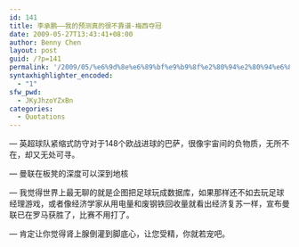 ```yaml
---
id: 141
title: 李承鹏——我的预测真的很不靠谱-梅西夺冠
date: 2009-05-27T13:43:41+08:00
author: Benny Chen
layout: post
guid: /?p=141
permalink: '/2009/05/%e6%9d%8e%e6%89%bf%e9%b9%8f%e2%80%94%e2%80%94%e6%88%91%e7%9a%84%e9%a2%84%e6%b5%8b%e7%9c%9f%e7%9a%84%e5%be%88%e4%b8%8d%e9%9d%a0%e8%b0%b1-%e6%a2%85%e8%a5%bf%e5%a4%ba%e5%86%a0/'
syntaxhighlighter_encoded:
  - "1"
sfw_pwd:
  - JKyJhzoYZxBn
categories:
  - Quotations
---
```

&#8212; 英超球队紧缩式防守对于148个欧战进球的巴萨，很像宇宙间的负物质，无所不在，却又无处可寻。

&#8212; 曼联在板凳的深度可以深到地核

&#8212; 我觉得世界上最无聊的就是企图把足球玩成数据库，如果那样还不如去玩足球经理游戏，或者像经济学家从用电量和废钢铁回收量就看出经济复苏一样，宣布曼联已在罗马获胜了，比赛不用打了。

&#8212; 肯定让你觉得肾上腺倒灌到脚底心，让您受精，你就若宠吧。